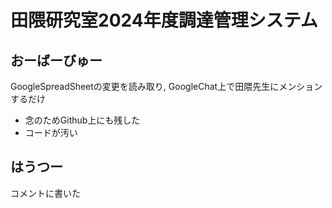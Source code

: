 # 田隈研究室2024年度調達管理システム
## おーばーびゅー
GoogleSpreadSheetの変更を読み取り, GoogleChat上で田隈先生にメンションするだけ  
- 念のためGithub上にも残した  
- コードが汚い    
## はうつー
コメントに書いた  
